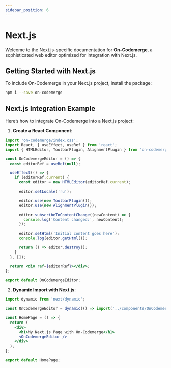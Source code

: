 ```yaml
---
sidebar_position: 6
---
```


# Next.js

Welcome to the Next.js-specific documentation for **On-Codemerge**, a sophisticated web editor optimized for integration with Next.js.

## Getting Started with Next.js

To include On-Codemerge in your Next.js project, install the package:

```bash
npm i --save on-codemerge
```

## Next.js Integration Example

Here’s how to integrate On-Codemerge into a Next.js project:

1. **Create a React Component**:

```jsx title="components/OnCodemergeEditor.jsx"
import 'on-codemerge/index.css';
import React, { useEffect, useRef } from 'react';
import { HTMLEditor, ToolbarPlugin, AlignmentPlugin } from 'on-codemerge';

const OnCodemergeEditor = () => {
  const editorRef = useRef(null);

  useEffect(() => {
    if (editorRef.current) {
      const editor = new HTMLEditor(editorRef.current);

      editor.setLocale('ru');

      editor.use(new ToolbarPlugin());
      editor.use(new AlignmentPlugin());

      editor.subscribeToContentChange((newContent) => {
        console.log('Content changed:', newContent);
      });

      editor.setHtml('Initial content goes here');
      console.log(editor.getHtml());

      return () => editor.destroy();
    }
  }, []);

  return <div ref={editorRef}></div>;
};

export default OnCodemergeEditor;
```

2. **Dynamic Import with Next.js**:

```jsx title="pages/index.jsx"
import dynamic from 'next/dynamic';

const OnCodemergeEditor = dynamic(() => import('../components/OnCodemergeEditor'), { ssr: false });

const HomePage = () => {
  return (
    <div>
      <h1>My Next.js Page with On-Codemerge</h1>
      <OnCodemergeEditor />
    </div>
  );
};

export default HomePage;
```
